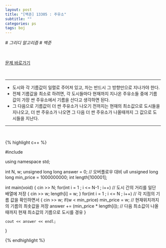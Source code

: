 ```yaml
---
layout: post
title: "[백준] 13305 : 주유소"
subtitle: ""
categories: ps
tags: boj
---
```


*# 그리디 알고리즘 # 백준*

<br>

[문제 바로가기](https://www.acmicpc.net/problem/13305)

<br>

---

- 도시와 각 기름값이 일렬로 주어져 있고, 차는 반드시 그 방향만으로 지나가야 한다.
- 전체 기름값을 최소로 하려면, 각 도시들마다 현재까지 지나온 주유소들 중에 기름값이 가장 싼 주유소에서 기름을 산다고 생각하면 된다.
- 그 다음으로 기름값이 더 싼 주유소가 나오기 전까지는 현재의 최소값으로 도시들을 지나오고, 더 싼 주유소가 나오면 그 다음 더 싼 주유소가 나올때까지 그 값으로 도시들을 지난다.

---
<br>

{% highlight c++ %}

#include <iostream>

using namespace std;

int N, w;
unsigned long long answer = 0;              // 오버플로우 대비 ull
unsigned long long min_price = 1000000000;
int length[100001];

int main(void)
{
    cin >> N;
    for(int i = 1 ; i <= N-1 ; i++)         // 도시 간의 거리를 일단 배열에 저장
    {
        cin >> w;
        length[i] = w;
    }
    for(int i = 1 ; i <= N ; i++)           // 각 지점의 기름 값을 확인하면서
    {
        cin >> w;
        if(w < min_price) min_price = w;    // 현재위치까지의 기름의 최솟값을 저장
        answer += (min_price * length[i]);  // 다음 최소값이 나올때까지 현재 최소값의 기름으로 도시를 경유
    }

    cout << answer << endl;
}

{% endhighlight %}

